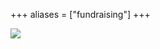 +++
aliases = ["fundraising"]
+++

<div class="container_coorg">
	<div class="button"> <a href="https://www.zeffy.com/ticketing/soiree-spin"><img src="/img/SoireeSpin.png"></a> </div> 
</div>
